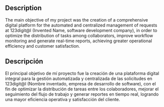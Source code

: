 Description
-
The main objective of my project was the creation of a comprehensive digital platform for the automated and centralized management of requests at 123digit@l (Invented Name, software development company), in order to optimize the distribution of tasks among collaborators, improve workflow monitoring and generate real-time reports, achieving greater operational efficiency and customer satisfaction.

Descripción
-
El principal objetivo de mí proyecto fue la creación de una plataforma digital integral para la gestión automatizada y centralizada de las solicitudes en 123digit@l (Nombre inventado, empresa de desarrollo de software), con el fin de optimizar la distribución de tareas entre los colaboradores, mejorar el seguimiento del flujo de trabajo y generar reportes en tiempo real, logrando una mayor eficiencia operativa y satisfacción del cliente. 
